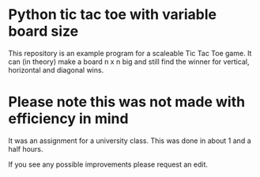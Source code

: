 # Python tic tac toe with variable board size

This repository is an example program for a scaleable Tic Tac Toe game.
It can (in theory) make a board n x n big and still find the winner for vertical, horizontal and diagonal wins.

# Please note this was not made with efficiency in mind

It was an assignment for a university class. This was done in about 1 and a half hours.

If you see any possible improvements please request an edit.
